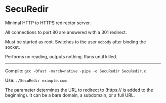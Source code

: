 # SecuRedir
Minimal HTTP to HTTPS redirector server.

All connections to port 80 are answered with a 301 redirect.

Must be started as root. Switches to the user `nobody` after binding the socket.

Performs no reading, outputs nothing. Runs until killed.

---

Compile: `gcc -Ofast -march=native -pipe -o SecuRedir SecuRedir.c`

Use: `./SecuRedir example.com`

The parameter determines the URL to redirect to (https:// is added to the beginning). It can be a bare domain, a subdomain, or a full URL.
